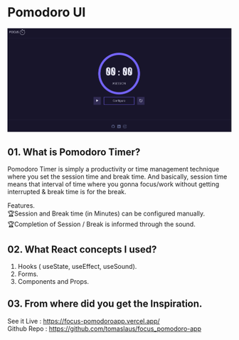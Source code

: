 # Pomodoro UI
![Pomodoro App Built on React - Tomas Laus](Des.png)


## 01. What is Pomodoro Timer?
Pomodoro Timer is simply a productivity or time management technique where you set the session time and break time. And basically, session time means that interval of time where you gonna focus/work without getting interrupted & break time is for the break.

Features.<br>
🏆Session and Break time (in Minutes) can be configured manually.<br>
🏆Completion of Session / Break is informed through the sound.

## 02. What React concepts I used?
1. Hooks ( useState, useEffect, useSound).
2. Forms.
3. Components and Props.

## 03. From where did you get the Inspiration.<br>
See it Live : https://focus-pomodoroapp.vercel.app/
<br>
Github Repo : https://github.com/tomaslaus/focus_pomodoro-app
